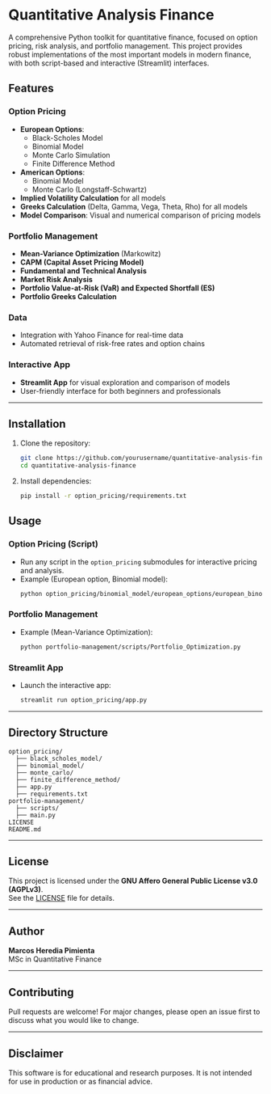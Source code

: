 # Quantitative Analysis Finance

A comprehensive Python toolkit for quantitative finance, focused on option pricing, risk analysis, and portfolio management. This project provides robust implementations of the most important models in modern finance, with both script-based and interactive (Streamlit) interfaces.

## Features

### Option Pricing

- **European Options**:  
  - Black-Scholes Model  
  - Binomial Model  
  - Monte Carlo Simulation  
  - Finite Difference Method  
- **American Options**:  
  - Binomial Model  
  - Monte Carlo (Longstaff-Schwartz)  
- **Implied Volatility Calculation** for all models
- **Greeks Calculation** (Delta, Gamma, Vega, Theta, Rho) for all models
- **Model Comparison**: Visual and numerical comparison of pricing models

### Portfolio Management

- **Mean-Variance Optimization** (Markowitz)
- **CAPM (Capital Asset Pricing Model)**
- **Fundamental and Technical Analysis**
- **Market Risk Analysis**
- **Portfolio Value-at-Risk (VaR) and Expected Shortfall (ES)**
- **Portfolio Greeks Calculation**

### Data

- Integration with Yahoo Finance for real-time data
- Automated retrieval of risk-free rates and option chains

### Interactive App

- **Streamlit App** for visual exploration and comparison of models
- User-friendly interface for both beginners and professionals

---

## Installation

1. Clone the repository:
   ```bash
   git clone https://github.com/yourusername/quantitative-analysis-finance.git
   cd quantitative-analysis-finance
   ```
2. Install dependencies:
   ```bash
   pip install -r option_pricing/requirements.txt
   ```

## Usage

### Option Pricing (Script)

- Run any script in the `option_pricing` submodules for interactive pricing and analysis.
- Example (European option, Binomial model):
  ```bash
  python option_pricing/binomial_model/european_options/european_binomial.py
  ```

### Portfolio Management

- Example (Mean-Variance Optimization):
  ```bash
  python portfolio-management/scripts/Portfolio_Optimization.py
  ```

### Streamlit App

- Launch the interactive app:
  ```bash
  streamlit run option_pricing/app.py
  ```

---

## Directory Structure

```
option_pricing/
  ├── black_scholes_model/
  ├── binomial_model/
  ├── monte_carlo/
  ├── finite_difference_method/
  ├── app.py
  ├── requirements.txt
portfolio-management/
  ├── scripts/
  ├── main.py
LICENSE
README.md
```

---

## License

This project is licensed under the **GNU Affero General Public License v3.0 (AGPLv3)**.  
See the [LICENSE](LICENSE) file for details.

---

## Author

**Marcos Heredia Pimienta**  
MSc in Quantitative Finance

---

## Contributing

Pull requests are welcome! For major changes, please open an issue first to discuss what you would like to change.

---

## Disclaimer

This software is for educational and research purposes. It is not intended for use in production or as financial advice.
